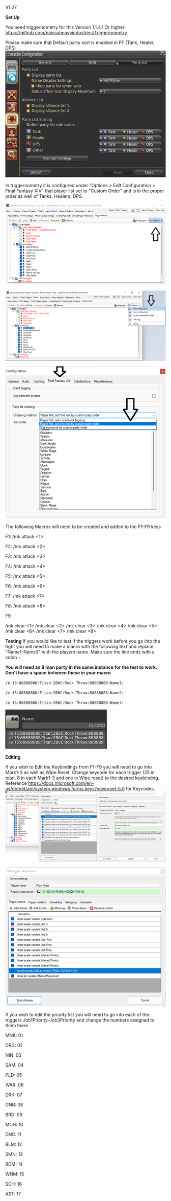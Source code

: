 V1.27

**Set Up**

You need triggernometry for this Version 1.1.4.1 Or higher: https://github.com/paissaheavyindustries/Triggernometry

Please make sure that Default party sort is enabled in FF (Tank, Healer, DPS)
![alt text](https://github.com/KingPendragoon/FFXIVJobPrioGaolAutoMarker/blob/main/InGamePartyOrder.png?raw=true)

In triggernometry it is configured under "Options > Edit Configuration > Final Fantasy XIV" that player list set to "Custom Order" and is in the proper order as well of Tanks, Healers, DPS. 

 ![alt text](https://github.com/KingPendragoon/FFXIVJobPrioGaolAutoMarker/blob/main/PartyListTriggerStep1.png?raw=true)
 
 ![alt text](https://github.com/KingPendragoon/FFXIVJobPrioGaolAutoMarker/blob/main/PartyListTriggerStep2.png?raw=true)
 
 ![alt text](https://github.com/KingPendragoon/FFXIVJobPrioGaolAutoMarker/blob/main/PartyListTriggerStep3.png?raw=true)
 

The following Macros will need to be created and added to the F1-F9 keys

F1: /mk attack <1>

F2: /mk attack <2>

F3: /mk attack <3>

F4: /mk attack <4>

F5: /mk attack <5>

F6: /mk attack <6>

F7: /mk attack <7>

F8: /mk attack <8>



F9

/mk clear <1>
/mk clear <2>
/mk clear <3>
/mk clear <4>
/mk clear <5>
/mk clear <6>
/mk clear <7>
/mk clear <8>


**Testing**
If you would like to test if the triggers work before you go into the fight you will need to make a macro with the following text and replace "Name1-Name3" with the players name.  Make sure the line ends with a colon `:`

**You will need an 8 man party in the same instance for the test to work. Don't have a space between these in your macro**

`/e 15:88888888:Titan:2B6C:Rock Throw:88888888:Name1:`

`/e 15:88888888:Titan:2B6C:Rock Throw:88888888:Name2:`

`/e 15:88888888:Titan:2B6C:Rock Throw:88888888:Name3:`

![alt text](https://github.com/KingPendragoon/FFXIVJobPrioGaolAutoMarker/blob/main/TestMacroImg.png?raw=true)

**Editing**

If you wish to Edit the Keybindings from F1-F9 you will need to go into Mark1-3 as well as Wipe Reset. Change keycode for each trigger (25 in total, 8 in each Mark1-3 and one in Wipe reset) to the desired keybinding. Reference https://docs.microsoft.com/en-us/dotnet/api/system.windows.forms.keys?view=net-5.0 for Keycodes.
![alt text](https://github.com/KingPendragoon/FFXIVJobPrioGaolAutoMarker/blob/main/HowToEditKeybinding.png?raw=true)

![alt text](https://github.com/KingPendragoon/FFXIVJobPrioGaolAutoMarker/blob/main/WipeResetMarker.png?raw=true)

If you wish to edit the priority list you will need to go into each of the triggers 
Job1Priority-Job3Priority and change the numbers assigned to them there
  
MNK: 01

DRG: 02
 
NIN: 03 
 
SAM: 04 
 
PLD: 05 
 
WAR: 06 
 
DRK: 07 
 
GNB: 08  

BRD: 09 
 
MCH: 10 
 
DNC: 11 
 
BLM: 12 
 
SMN: 13 
 
RDM: 14 
 
WHM: 15 
 
SCH: 16 
 
AST: 17

